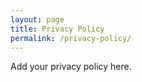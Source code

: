 ```yaml
---
layout: page
title: Privacy Policy
permalink: /privacy-policy/
---
```


Add your privacy policy here.